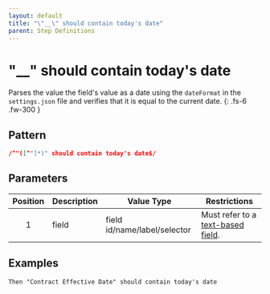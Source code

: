 ```yaml
---
layout: default
title: "\"__\" should contain today's date"
parent: Step Definitions
---
```


# "\_\_" should contain today's date

Parses the value the field's value as a date using the `dateFormat` in the `settings.json` file and verifies that it is equal to the current date.
{: .fs-6 .fw-300 }

## Pattern

```json
/^"([^"]*)" should contain today's date$/
```

## Parameters

| Position | Description | Value Type                   | Restrictions                                                                             |
| :------: | ----------- | ---------------------------- | ---------------------------------------------------------------------------------------- |
|    1     | field       | field id/name/label/selector | Must refer to a [text-based field]({{site.baseurl}}/field_types.html#text-based-fields). |

## Examples

```gherkin
Then "Contract Effective Date" should contain today's date
```